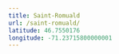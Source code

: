 ```yaml
---
title: Saint-Romuald
url: /saint-romuald/
latitude: 46.7550176
longitude: -71.23715800000001
---
```

